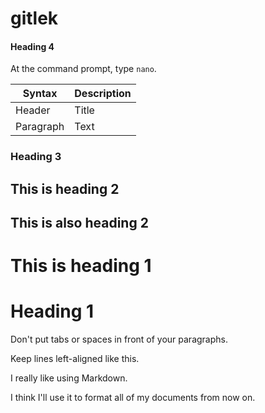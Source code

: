 # gitlek

#### Heading 4

At the command prompt, type `nano`.

| Syntax      | Description |
| ----------- | ----------- |
| Header      | Title       |
| Paragraph   | Text        |

### Heading 3

## This is heading 2

<h2>This is also heading 2 </h2>

# This is heading 1

<h1>Heading 1</h1>

Don't put tabs or spaces in front of your paragraphs.

Keep lines left-aligned like this.

I really like using Markdown.

I think I'll use it to format all of my documents from now on.
